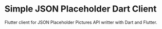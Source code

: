 # Simple JSON Placeholder Dart Client

Flutter client for JSON Placeholder Pictures API
writter with Dart and Flutter.


